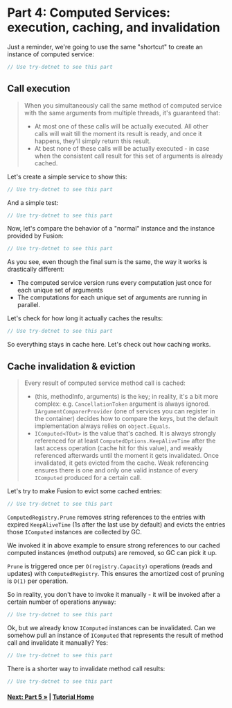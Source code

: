 # Part 4: Computed Services: execution, caching, and invalidation

Just a reminder, we're going to use the same "shortcut" to create an instance 
of computed service:

``` cs --editable false --region part04_createHelper --source-file Part04.cs
// Use try-dotnet to see this part 
```

## Call execution

> When you simultaneously call the same method of computed service 
> with the same arguments from multiple threads, it's guaranteed 
> that:
> * At most one of these calls will be actually executed. All other  
>   calls will wait till the moment its result is ready, and once
>   it happens, they'll simply return this result.
> * At best none of these calls will be actually executed - in case
>   when the consistent call result for this set of arguments is 
>   already cached.

Let's create a simple service to show this:

``` cs --region part04_defineCalculator --source-file Part04.cs
// Use try-dotnet to see this part 
```

And a simple test:

``` cs --region part04_defineTestCalculator --source-file Part04.cs
// Use try-dotnet to see this part 
```

Now, let's compare the behavior of a "normal" instance
and the instance provided by Fusion:

``` cs --region part04_useCalculator1 --source-file Part04.cs
// Use try-dotnet to see this part 
```

As you see, even though the final sum is the same, the way it works
is drastically different:
* The computed service version runs every computation just
  once for each unique set of arguments
* The computations for each unique set of arguments are running
  in parallel.  

Let's check for how long it actually caches the results:

``` cs --region part04_useCalculator2 --source-file Part04.cs
// Use try-dotnet to see this part 
```

So everything stays in cache here. Let's check out how caching works.

## Cache invalidation & eviction

> Every result of computed service method call is cached:
> * (this, methodInfo, arguments) is the key; in reality,
>   it's a bit more complex: e.g. `CancellationToken` argument
>   is always ignored. `IArgumentComparerProvider` (one of services
>   you can register in the container) decides how to compare the keys,
>   but the default implementation always relies on `object.Equals`.
> * `IComputed<TOut>` is the value that's cached. It is
>   always strongly referenced for at least `ComputedOptions.KeepAliveTime`
>   after the last access operation (cache hit for this value),
>   and weakly referenced afterwards until the moment it gets invalidated. 
>   Once invalidated, it gets evicted from the cache. 
>   Weak referencing ensures there is one and only one valid instance
>   of every `IComputed` produced for a certain call. 

Let's try to make Fusion to evict some cached entries:

``` cs --region part04_useCalculator3 --source-file Part04.cs
// Use try-dotnet to see this part 
```

`ComputedRegistry.Prune` removes string references to the
entries with expired `KeepAliveTime` (1s after the last use by default)
and evicts the entries those `IComputed` instances are collected by GC.

We invoked it in above example to ensure strong references to our cached 
computed instances (method outputs) are removed, so GC can pick it up.

`Prune` is triggered once per `O(registry.Capacity)` operations (reads and
updates) with `ComputedRegistry`. This ensures the amortized cost of pruning 
is `O(1)` per operation.  

So in reality, you don't have to invoke it manually - it will be invoked 
after a certain number of operations anyway:

``` cs --region part04_useCalculator4 --source-file Part04.cs
// Use try-dotnet to see this part 
```

Ok, but we already know `IComputed` instances can be invalidated.
Can we somehow pull an instance of `IComputed` that represents the result
of method call and invalidate it manually? Yes: 

``` cs --region part04_useCalculator5 --source-file Part04.cs
// Use try-dotnet to see this part 
```

There is a shorter way to invalidate method call results:

``` cs --region part04_useCalculator6 --source-file Part04.cs
// Use try-dotnet to see this part 
```

#### [Next: Part 5 &raquo;](./Part05.md) | [Tutorial Home](./README.md)
